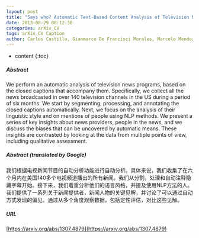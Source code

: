 ```yaml
---
layout: post
title: "Says who? Automatic Text-Based Content Analysis of Television News"
date: 2013-08-29 08:12:30
categories: arXiv_CV
tags: arXiv_CV Caption
author: Carlos Castillo, Gianmarco De Francisci Morales, Marcelo Mendoza, Nasir Khan
---
```


* content
{:toc}

##### Abstract
We perform an automatic analysis of television news programs, based on the closed captions that accompany them. Specifically, we collect all the news broadcasted in over 140 television channels in the US during a period of six months. We start by segmenting, processing, and annotating the closed captions automatically. Next, we focus on the analysis of their linguistic style and on mentions of people using NLP methods. We present a series of key insights about news providers, people in the news, and we discuss the biases that can be uncovered by automatic means. These insights are contrasted by looking at the data from multiple points of view, including qualitative assessment.

##### Abstract (translated by Google)
我们根据电视新闻节目的自动分析功能进行自动分析。具体来说，我们收集了在六个月内在美国140多个电视频道播出的所有新闻。我们从分割，处理和自动注释隐藏字幕开始。接下来，我们着重分析他们的语言风格，并提及使用NLP方法的人。我们提供了一系列关于新闻提供者，新闻人物的关键见解，并讨论了可以通过自动方式发现的偏见。通过从多个角度观察数据，包括定性评估，对比这些见解。

##### URL
[https://arxiv.org/abs/1307.4879](https://arxiv.org/abs/1307.4879)

